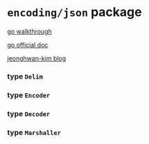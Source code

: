# `encoding/json` package

[go walkthrough](https://www.gobeyond.dev/encoding-json/)

[go official doc](https://golang.org/pkg/encoding/json/)

[jeonghwan-kim blog](https://jeonghwan-kim.github.io/dev/2019/01/18/go-encoding-json.html)

### type `Delim`

### type `Encoder`

### type `Decoder`

### type `Marshaller`
